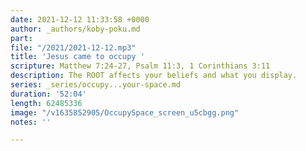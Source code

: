 ```yaml
---
date: 2021-12-12 11:33:58 +0000
author: _authors/koby-poku.md
part: 
file: "/2021/2021-12-12.mp3"
title: 'Jesus came to occupy '
scripture: Matthew 7:24-27, Psalm 11:3, 1 Corinthians 3:11
description: The ROOT affects your beliefs and what you display.
series: _series/occupy...your-space.md
duration: '52:04'
length: 62485336
image: "/v1635852905/OccupySpace_screen_u5cbgg.png"
notes: ''

---
```


